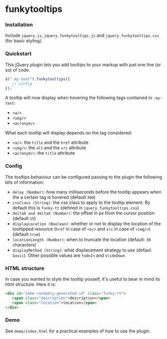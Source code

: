 # funkytooltips

### Installation

Include `jquery.js`, `jquery.funkytooltips.js` and `jquery.funkytooltips.css` (for basic styling). 

### Quickstart

This jQuery plugin lets you add tooltips to your markup with just one line (or so) of code.

```js
$(".my-text").funkytooltips({
   // config
});
```

A tooltip will now display when hovering the following tags contained in `.my-text`: 

- `<a/>`
- `<img/>`
- `<acronym/>`

What each tooltip will display depends on the tag considered:

- `<a/>`: the `title` and the `href` attribute
- `<img/>`: the `alt` and the `src` attribute
- `<acronym/>`: the `title` attribute

### Config

The tooltips behaviour can be configured passing to the plugin the following bits of information:

- `delay (Number)`: how many milliseconds before the tooltip appears when the a certain tag is hovered (default `300`)
- `cssClass (String)`: the css class to apply to the tooltip element. By default this is `funky-tt` (defined in `jquery.funkytooltips.css`)
- `deltaX and deltaX (Number)`: the offset in px from the cursor position (default `15`)
- `displayLocation (Boolean)`: whether or not to display the location of the tooltipped resource (`href` in case of `<a/>` and `src` in case of `<img/>`) (default `true`)
- `locationLength (Number)`: when to truncate the location (default: `30` characters)
- `displayMethod (String)`: what displacement strategy to use (defaul: `basic`). Other possible values are `fadeIn` and `slideDown`

### HTML structure

In case you wanted to style the tooltip youself, it's useful to bear in mind its html structure. Here it is:

```html
<div id="some-randomly-generated-id" class="funky-tt">
   <span class="description">description</span>
   <span class="location">location</span>
</div>
```

### Demo

See `demo/index.html` for a practical examples of how to use the plugin.
